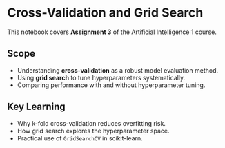 # Cross-Validation and Grid Search

This notebook covers **Assignment 3** of the Artificial Intelligence 1 course.

## Scope
- Understanding **cross-validation** as a robust model evaluation method.
- Using **grid search** to tune hyperparameters systematically.
- Comparing performance with and without hyperparameter tuning.

## Key Learning
- Why k-fold cross-validation reduces overfitting risk.
- How grid search explores the hyperparameter space.
- Practical use of `GridSearchCV` in scikit-learn.
